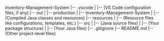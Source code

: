Inventory-Management-System
|-- .vscode
|   |-- (VS Code configuration files, if any)
|-- out
|   |-- production
|       |-- Inventory-Management-System
|           |-- (Compiled Java classes and resources)
|-- resources
|   |-- (Resource files like configurations, templates, etc.)
|-- src
|   |-- (Java source files)
|       |-- (Your package structure)
|           |-- (Your Java files)
|-- .gitignore
|-- README.md
|-- (Other project-level files)
